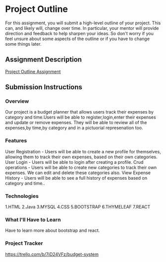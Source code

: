 # Project Outline
For this assignment, you will submit a high-level outline of your project. This can, and likely will, change over time. In particular, your mentor will provide direction and feedback to help sharpen your ideas. So don't worry if you feel unsure about some aspects of the outline or if you have to change some things later.

## Assignment Description
[Project Outline Assignment](https://education.launchcode.org/liftoff/modules/assignments/project-outline)

## Submission Instructions

### Overview
Our project is a budget planner that allows users track their expenses by category and time.Users will be able to register,login,enter their expenses and update or remove expenses. They will be able to review all of the expenses,by time,by category and in a pictuorial represenation too.
### Features
User Registration - Users will be able to create a new profile for themselves, allowing them to track their own expenses, based on their own categories.
User Login - Users will be able to login after creating a profile. 
Crud operations - Users will be able to create new categories to track their own expenses. We can edit and delete these categories also.
View Expense History - Users will be able to see a full history of expenses based on category and time..
### Technologies
1.HTML
2.Java
3.MYSQL
4.CSS
5.BOOTSTRAP
6.THYMELEAF
7.REACT
### What I'll Have to Learn
Have to learn more about bootstrap and react.
### Project Tracker
https://trello.com/b/7iD24VFz/budget-system
